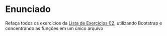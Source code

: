 # Enunciado

Refaça todos os exercícios da [Lista de Exercícios 02](https://github.com/LuAlbertoni/Linguagem-de-Programacao-IV/tree/main/Lista-de-Exercicios-02), utilizando Bootstrap e concentrando as funções em um único arquivo
